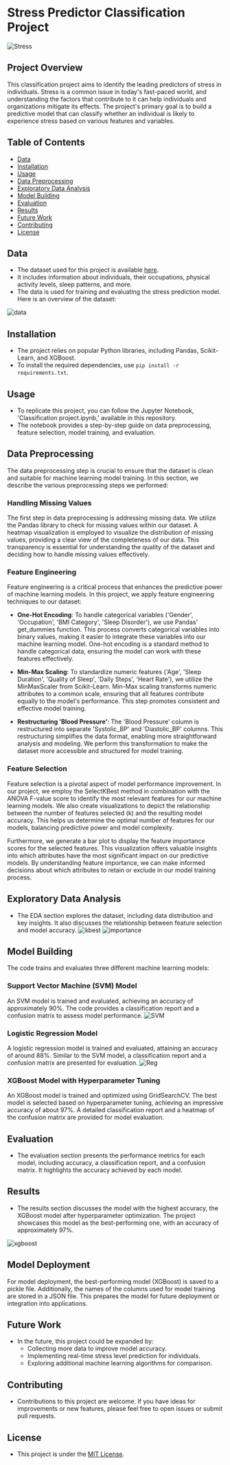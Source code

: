 # Stress Predictor Classification Project

![Stress](https://github.com/shahriar-math1364/data-science-/blob/main/Project2/stress.jpg)

## Project Overview
This classification project aims to identify the leading predictors of stress in individuals. Stress is a common issue in today's fast-paced world, and understanding the factors that contribute to it can help individuals and organizations mitigate its effects. The project's primary goal is to build a predictive model that can classify whether an individual is likely to experience stress based on various features and variables.

## Table of Contents
- [Data](#data)
- [Installation](#installation)
- [Usage](#usage)
- [Data Preprocessing](#data-preprocessing)
- [Exploratory Data Analysis](#exploratory-data-analysis)
- [Model Building](#model-building)
- [Evaluation](#evaluation)
- [Results](#results)
- [Future Work](#future-work)
- [Contributing](#contributing)
- [License](#license)

## Data
- The dataset used for this project is available [here](https://colab.research.google.com/drive/1wG7cYUX3TBkP-RDljvOlcAX18QhYWrOc).
- It includes information about individuals, their occupations, physical activity levels, sleep patterns, and more.
- The data is used for training and evaluating the stress prediction model. Here is an overview of the dataset:

![data](https://github.com/shahriar-math1364/data-science-/blob/main/Project2/images/Screenshot.png)



## Installation
- The project relies on popular Python libraries, including Pandas, Scikit-Learn, and XGBoost.
- To install the required dependencies, use `pip install -r requirements.txt`.

## Usage
- To replicate this project, you can follow the Jupyter Notebook, 'Classification project.ipynb,' available in this repository.
- The notebook provides a step-by-step guide on data preprocessing, feature selection, model training, and evaluation.


## Data Preprocessing

The data preprocessing step is crucial to ensure that the dataset is clean and suitable for machine learning model training. In this section, we describe the various preprocessing steps we performed:

### Handling Missing Values

The first step in data preprocessing is addressing missing data. We utilize the Pandas library to check for missing values within our dataset. A heatmap visualization is employed to visualize the distribution of missing values, providing a clear view of the completeness of our data. This transparency is essential for understanding the quality of the dataset and deciding how to handle missing values effectively.

### Feature Engineering

Feature engineering is a critical process that enhances the predictive power of machine learning models. In this project, we apply feature engineering techniques to our dataset:

- **One-Hot Encoding**: To handle categorical variables ('Gender', 'Occupation', 'BMI Category', 'Sleep Disorder'), we use Pandas' get_dummies function. This process converts categorical variables into binary values, making it easier to integrate these variables into our machine learning model. One-hot encoding is a standard method to handle categorical data, ensuring the model can work with these features effectively.

- **Min-Max Scaling**: To standardize numeric features ('Age', 'Sleep Duration', 'Quality of Sleep', 'Daily Steps', 'Heart Rate'), we utilize the MinMaxScaler from Scikit-Learn. Min-Max scaling transforms numeric attributes to a common scale, ensuring that all features contribute equally to the model's performance. This step promotes consistent and effective model training.

- **Restructuring 'Blood Pressure'**: The 'Blood Pressure' column is restructured into separate 'Systolic_BP' and 'Diastolic_BP' columns. This restructuring simplifies the data format, enabling more straightforward analysis and modeling. We perform this transformation to make the dataset more accessible and structured for model training.

### Feature Selection

Feature selection is a pivotal aspect of model performance improvement. In our project, we employ the SelectKBest method in combination with the ANOVA F-value score to identify the most relevant features for our machine learning models. We also create visualizations to depict the relationship between the number of features selected (k) and the resulting model accuracy. This helps us determine the optimal number of features for our models, balancing predictive power and model complexity.

Furthermore, we generate a bar plot to display the feature importance scores for the selected features. This visualization offers valuable insights into which attributes have the most significant impact on our predictive models. By understanding feature importance, we can make informed decisions about which attributes to retain or exclude in our model training process.


## Exploratory Data Analysis
- The EDA section explores the dataset, including data distribution and key insights. It also discusses the relationship between feature selection and model accuracy.
![kbest](https://github.com/shahriar-math1364/data-science-/blob/main/Project2/images/k-best.png)
![importance](https://github.com/shahriar-math1364/data-science-/blob/main/Project2/images/feature-importance.png)

## Model Building

The code trains and evaluates three different machine learning models:

### Support Vector Machine (SVM) Model

An SVM model is trained and evaluated, achieving an accuracy of approximately 90%. The code provides a classification report and a confusion matrix to assess model performance.
![SVM](https://github.com/shahriar-math1364/data-science-/blob/main/Project2/images/report-svm.png)

### Logistic Regression Model

A logistic regression model is trained and evaluated, attaining an accuracy of around 88%. Similar to the SVM model, a classification report and a confusion matrix are presented for evaluation.
![Reg](https://github.com/shahriar-math1364/data-science-/blob/main/Project2/images/report-reg.png)

### XGBoost Model with Hyperparameter Tuning

An XGBoost model is trained and optimized using GridSearchCV. The best model is selected based on hyperparameter tuning, achieving an impressive accuracy of about 97%. A detailed classification report and a heatmap of the confusion matrix are provided for model evaluation.


## Evaluation
- The evaluation section presents the performance metrics for each model, including accuracy, a classification report, and a confusion matrix. It highlights the accuracy achieved by each model.

## Results
- The results section discusses the model with the highest accuracy, the XGBoost model after hyperparameter optimization. The project showcases this model as the best-performing one, with an accuracy of approximately 97%.

![xgboost](https://github.com/shahriar-math1364/data-science-/blob/main/Project2/images/report-xgboost.png)


## Model Deployment

For model deployment, the best-performing model (XGBoost) is saved to a pickle file. Additionally, the names of the columns used for model training are stored in a JSON file. This prepares the model for future deployment or integration into applications.

## Future Work
- In the future, this project could be expanded by:
  - Collecting more data to improve model accuracy.
  - Implementing real-time stress level prediction for individuals.
  - Exploring additional machine learning algorithms for comparison.

## Contributing
- Contributions to this project are welcome. If you have ideas for improvements or new features, please feel free to open issues or submit pull requests.

## License
- This project is under the [MIT License](LICENSE).
